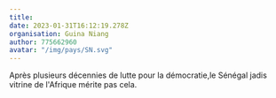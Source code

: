 ```yaml
---
title: 
date: 2023-01-31T16:12:19.278Z
organisation: Guina Niang 
author: 775662960
avatar: "/img/pays/SN.svg"
---
```


Après  plusieurs décennies de lutte pour la démocratie,le Sénégal  jadis  vitrine de l'Afrique  mérite pas cela.